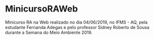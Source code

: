 # MinicursoRAWeb
Minicurso RA na Web realizado no dia 04/06/2019, no IFMS - AQ, pela estudante Fernanda Adegas e pelo professor Sidney Roberto de Sousa durante a Semana do Meio Ambiente 2019.
